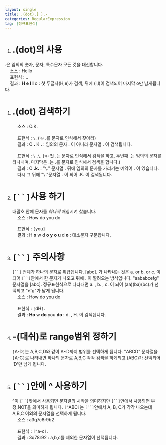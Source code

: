 ```yaml
---
layout: single
title: .(dot),[ ],-
categories: RegularExpression
tag: [정규표현식]
---
```

 
 1. # .(dot)의 사용
   .은 임의의 숫자, 문자, 특수문자 모든 것을 대신합니다.   
   &nbsp;&nbsp;&nbsp; 소스 : Hello 
   <br>
   &nbsp;&nbsp;&nbsp; 표현식 : ..   
   &nbsp;&nbsp;&nbsp; 결과 : __H__ __e__ __l__ __l__ o : 첫 두글자(H,e)가 검색, 뒤에 (l,l)이 검색되어 마지막 o만 남게됩니다.   
1. # .(dot) 검색하기   
   &nbsp;&nbsp;&nbsp; 소스 : O.K.   
   <br>
   &nbsp;&nbsp;&nbsp; 표현식 : `\`. (☜ .를 문자로 인식해서 찾아라)   
   &nbsp;&nbsp;&nbsp; 결과 : O __.__ K __.__ : 임의의 문자 . 이 아니라 문자열 . 이 검색됩니다.   
   <br>
   &nbsp;&nbsp;&nbsp; 표현식 : `\`..`\`. (☜ 첫 .는 문자로 인식해서 검색을 하고, 두번째 .는 임의의 문자를 타나내며, 마지막은 \.는 .를 문자로 인식해서 검색을 합니다.)   
   &nbsp;&nbsp;&nbsp; 결과 : O __.k.__ : "`\`." 문자열 . 뒤에 임의의 문자를 가리키는 예약어 . 이 있습니다.   
   &nbsp;&nbsp;&nbsp; 다시 그 뒤에 "`\`."문자열 . 이 되어 .K. 이 검색됩니다.   
1. # `[``]`사용 하기
   대괄호 안에 문자를 *하나씩* 매칭시켜 찾습니다.   
   &nbsp;&nbsp;&nbsp; 소스 : How do you do   
   <br>
   &nbsp;&nbsp;&nbsp; 표현식 : `[`you`]`   
   &nbsp;&nbsp;&nbsp; 결과 : H __o__ w d __o__ __y__ __o__ __u__ d __o__ : 대소문자 구분합니다.
1. # `[``]` 주의사항
   `[``]` 전체가 하나의 문자로 취급됩니다. [abc]. 가 나타내는 것은 a. or b. or c. 이 되어 `[``]`안에서 한 문자가 나오고 뒤에 . 이 딸려오는 방식입니다. "aababcefg" 문자열을 [abc]. 정규표현식으로 나타내면 a. , b. , c. 이 되어 (aa)(ba)(bc)가 선택되고 "efg"가 남게 됩니다.   
   &nbsp;&nbsp;&nbsp; 소스 : How do you do   
   <br>
   &nbsp;&nbsp;&nbsp; 표현식 : `[`dH`].`   
   &nbsp;&nbsp;&nbsp; 결과 : __Ho__ w __do__ you __do__ : d. , H. 이 검색됩니다.   
1. # -(대쉬)로 range범위 정하기
   `[`A-D`]`는 A,B,C,D와 같이 A~D까지 범위를 선택하게 됩니다. "ABCD" 문자열을 `[`A-C`]`로 나타내면 하나의 문자로 A,B,C 각각 검색을 하게되고 (ABC)가 선택되어 'D'만 남게 됩니다.
1. # `[``]`안에 ^ 사용하기
   ^이 `[``]`밖에서 사용되면 문자열의 시작을 의미하지만 `[``]`안에서 사용되면 부정,NOT을 의미하게 됩니다. `[`^ABC`]`는 `[``]`안에서 A, B, C가 각각 나오는데 A,B,C 이외의 문자열을 선택하게 됩니다.   
   &nbsp;&nbsp;&nbsp; 소스 : a3q7c8r9b2   
   <br>
   &nbsp;&nbsp;&nbsp; 표현식 : `[`^a-c`].`   
   &nbsp;&nbsp;&nbsp; 결과 : 3q78r92 : a,b,c를 제외한 문자열이 선택됩니다.
